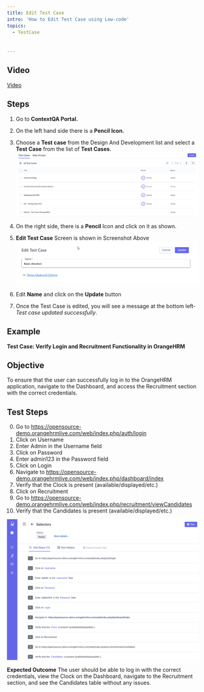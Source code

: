 ```yaml
---
title: Edit Test Case
intro: 'How to Edit Test Case using Low-code'
topics:
  - TestCase


---
```


## Video
[Video](https://youtu.be/hJJa91jPoWo)

## Steps

1. Go to **ContextQA Portal.**
2. On the left hand side there is a **Pencil Icon.**
3. Choose a **Test case** from the Design And Development list and select a **Test Case** from the list of **Test Cases**.
![](imgs/test-case-list.png)

4. On the right side, there is a **Pencil** Icon and click on it as shown.
5. **Edit Test Case** Screen is shown in Screenshot Above 
![](imgs/edit-test-case.png)
6. Edit **Name** and click on the **Update** button
7. Once the Test Case is edited, you will see a message at the bottom left- *Test case updated successfully*.





## Example

**Test Case: Verify Login and Recruitment Functionality in OrangeHRM**

## Objective
To ensure that the user can successfully log in to the OrangeHRM application, navigate to the Dashboard, and access the Recruitment section with the correct credentials.

## Test Steps
0. Go to https://opensource-demo.orangehrmlive.com/web/index.php/auth/login 
1. Click on Username 
2. Enter Admin in the Username field 
3. Click on Password 
4. Enter admin123 in the Password field 
5. Click on Login 
6. Navigate to https://opensource-demo.orangehrmlive.com/web/index.php/dashboard/index 
7. Verify that the Clock is present (available/displayed/etc.) 
9. Click on Recruitment 
10. Go to https://opensource-demo.orangehrmlive.com/web/index.php/recruitment/viewCandidates 
11. Verify that the Candidates is present (available/displayed/etc.) 

![](imgs/test-case.png)

**Expected Outcome**
The user should be able to log in with the correct credentials, view the Clock on the Dashboard, navigate to the Recruitment section, and see the Candidates table without any issues.